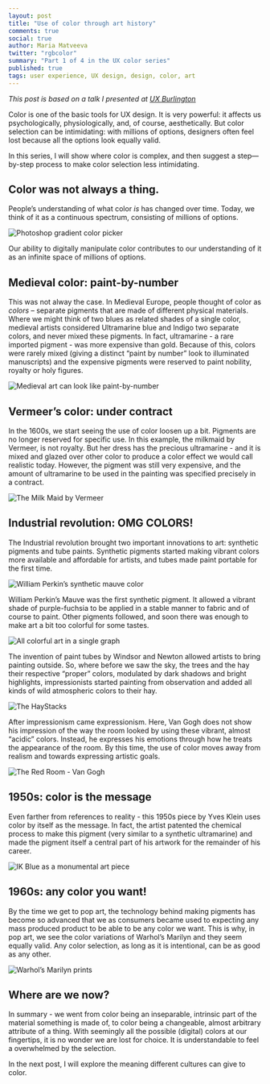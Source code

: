 ```yaml
---
layout: post
title: "Use of color through art history"
comments: true
social: true
author: Maria Matveeva
twitter: "rgbcolor"
summary: "Part 1 of 4 in the UX color series"
published: true
tags: user experience, UX design, design, color, art
---
```


*This post is based on a talk I presented at [UX Burlington](http://uxburlington.com/)*

Color is one of the basic tools for UX design. It is very powerful: it affects us psychologically, physiologically, and, of course, aesthetically. But color selection can be intimidating: with millions of options, designers often feel lost because all the options look equally valid.

In this series, I will show where color is complex, and then suggest a step—by-step process to make color selection less intimidating.

## Color was not always a thing.
People’s understanding of what color *is* has changed over time. Today, we think of it as a continuous spectrum, consisting of millions of options.

![Photoshop gradient color picker](http://i.imgur.com/C6BX139.jpg)

Our ability to digitally manipulate color contributes to our understanding of it as an infinite space of millions of options.

## Medieval color: paint-by-number

This was not alway the case. In Medieval Europe, people thought of color as *colors* – separate pigments that are made of different physical materials. Where we might think of two blues as related shades of a single color, medieval artists considered Ultramarine blue and Indigo two separate colors, and never mixed these pigments. In fact, ultramarine - a rare imported pigment - was more expensive than gold. Because of this, colors were rarely mixed (giving a distinct “paint by number” look to illuminated manuscripts) and the expensive pigments were reserved to paint nobility, royalty or holy figures.

![Medieval art can look like paint-by-number](http://i.imgur.com/ZYTgqHn.jpg)

## Vermeer’s color: under contract

In the 1600s, we start seeing the use of color loosen up a bit. Pigments are no longer reserved for specific use. In this example, the milkmaid by Vermeer, is not royalty. But her dress has the precious ultramarine - and it is mixed and glazed over other color to produce a color effect we would call realistic today. However, the pigment was still very expensive, and the amount of ultramarine to be used in the painting was specified precisely in a contract.

![The Milk Maid by Vermeer](http://i.imgur.com/dqFFYj7.jpg)


## Industrial revolution: OMG COLORS!

The Industrial revolution brought two important innovations to art: synthetic pigments and tube paints. Synthetic pigments started making vibrant colors more available and affordable for artists, and tubes made paint portable for the first time.

![William Perkin’s synthetic mauve color](http://i.imgur.com/UWmb9pz.jpg)

William Perkin’s Mauve was the first synthetic pigment. It allowed a vibrant shade of purple-fuchsia to be applied in a stable manner to fabric and of course to paint. Other pigments followed, and soon there was enough to make art a bit too colorful for some tastes.

![All colorful art in a single graph](http://i.imgur.com/I1VUkov.jpg)

The invention of paint tubes by Windsor and Newton allowed artists to bring painting outside. So, where before we saw the sky, the trees and the hay their respective “proper” colors, modulated by dark shadows and bright highlights, impressionists started painting from observation and added all kinds of wild atmospheric colors to their hay.

![The HayStacks](http://i.imgur.com/ET5v2Zz.jpg)

After impressionism came expressionism. Here, Van Gogh does not show his impression of the way the room looked by using these vibrant, almost “acidic” colors. Instead, he expresses his emotions through how he treats the appearance of the room. By this time, the use of color moves away from realism and towards expressing artistic goals.

![The Red Room - Van Gogh](http://i.imgur.com/FIFalds.jpg)

## 1950s: color is the message

Even farther from references to reality - this 1950s piece by Yves Klein uses color by itself as the message. In fact, the artist patented the chemical process to make this pigment (very similar to a synthetic ultramarine) and made the pigment itself a central part of his artwork for the remainder of his career.

![IK Blue as a monumental art piece](http://i.imgur.com/bGYDuTJ.jpg)

## 1960s: any color you want!

By the time we get to pop art, the technology behind making pigments has become so advanced that we as consumers became used to expecting any mass produced product to be able to be any color we want. This is why, in pop art, we see the color variations of Warhol’s Marilyn and they seem equally valid. Any color selection, as long as it is intentional, can be as good as any other.

![Warhol’s Marilyn prints](http://i.imgur.com/Jd5v3Le.jpg)

## Where are we now?

In summary - we went from color being an inseparable, intrinsic part of the material something is made of, to color being a changeable, almost arbitrary attribute of a thing. With seemingly all the possible (digital) colors at our fingertips, it is no wonder we are lost for choice. It is understandable to feel a overwhelmed by the selection.

In the next post, I will explore the meaning different cultures can give to color.
